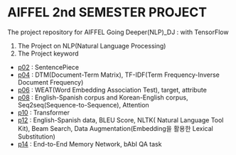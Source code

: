 # AIFFEL 2nd SEMESTER PROJECT
The project repository for AIFFEL Going Deeper(NLP)_DJ : with TensorFlow
1. The Project on NLP(Natural Language Processing)
2. The Project keyword
 * [p02](https://github.com/nogi519/aiffel/blob/main/GD/P02.%20%EB%A9%8B%EC%A7%84%20%EB%8B%A8%EC%96%B4%EC%82%AC%EC%A0%84%20%EB%A7%8C%EB%93%A4%EA%B8%B0.ipynb) : SentencePiece
 * [p04](https://github.com/nogi519/aiffel/blob/main/GD/P04.%20%EB%89%B4%EC%8A%A4%20%EC%B9%B4%ED%85%8C%EA%B3%A0%EB%A6%AC%20%EB%8B%A4%EC%A4%91%EB%B6%84%EB%A5%98.ipynb) : DTM(Document-Term Matrix), TF-IDF(Term Frequency-Inverse Document Frequency)
 * [p06](https://github.com/nogi519/aiffel/blob/main/GD/P06.%20%EC%9E%84%EB%B2%A0%EB%94%A9%20%EB%82%B4%20%ED%8E%B8%ED%96%A5%EC%84%B1%20%EC%95%8C%EC%95%84%EB%B3%B4%EA%B8%B0.ipynb) : WEAT(Word Embedding Association Test), target, attribute
 * [p08](https://github.com/nogi519/aiffel/blob/main/GD/P08.%20Seq2seq%EC%9C%BC%EB%A1%9C%20%EB%B2%88%EC%97%AD%EA%B8%B0%20%EB%A7%8C%EB%93%A4%EA%B8%B0.ipynb) : English-Spanish corpus and Korean-English corpus, Seq2seq(Sequence-to-Sequence), Attention
 * [p10](https://github.com/nogi519/aiffel/blob/main/GD/P10.%20Transformer%EB%A1%9C%20%EB%B2%88%EC%97%AD%EA%B8%B0%20%EB%A7%8C%EB%93%A4%EA%B8%B0.ipynb) : Transformer
 * [p12](https://github.com/nogi519/aiffel/blob/main/GD/P12.%20%EB%B2%88%EC%97%AD%EA%B0%80%EB%8A%94%20%EB%8C%80%ED%99%94%EC%97%90%EB%8F%84%20%EB%8A%A5%ED%95%98%EB%8B%A4.ipynb) : English-Spanish data, BLEU Score, NLTK( Natural Language Tool Kit), Beam Search, Data Augmentation(Embedding을 활용한 Lexical Substitution)
 * [p14](https://github.com/nogi519/aiffel/blob/main/GD/P14.%20%EC%B6%94%EB%A1%A0%ED%95%98%EB%8A%94%20%EC%9D%B8%EA%B3%B5%EC%A7%80%EB%8A%A5.ipynb) : End-to-End Memory Network, bAbI QA task
